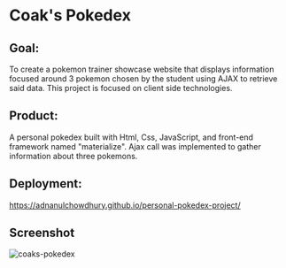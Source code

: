 # Coak's Pokedex

## Goal:
To create a pokemon trainer showcase website that displays information focused around 3 pokemon chosen by the student using AJAX to retrieve said data. This project is focused on client side technologies.

## Product:
A personal pokedex built with Html, Css, JavaScript, and front-end framework named "materialize". Ajax call was implemented to gather information about three pokemons.

## Deployment:
https://adnanulchowdhury.github.io/personal-pokedex-project/

## Screenshot
![coaks-pokedex](image/coaks-pokedex.gif)
